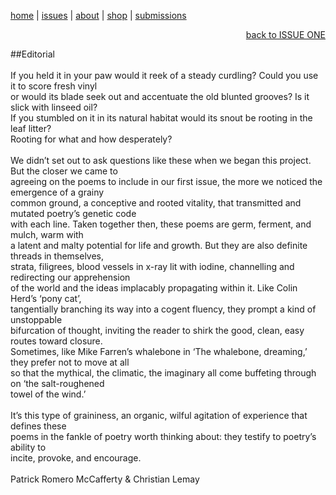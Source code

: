 [home](index.md) | [issues](issues.md) | [about](about.md) | [shop](shop.md)  |  [submissions](submit.md)

<div align="right">
  <a href="issueone.md">back to ISSUE ONE</a>
</div>

##Editorial <br>
<br>
If you held it in your paw would it reek of a steady curdling? Could you use it to score fresh vinyl <br>
or would its blade seek out and accentuate the old blunted grooves? Is it slick with linseed oil? <br>
If you stumbled on it in its natural habitat would its snout be rooting in the leaf litter? <br>
Rooting for what and how desperately? <br>
<br>
We didn’t set out to ask questions like these when we began this project. But the closer we came to <br>
agreeing on the poems to include in our first issue, the more we noticed the emergence of a grainy <br>
common ground, a conceptive and rooted vitality, that transmitted and mutated poetry’s genetic code <br>
with each line. Taken together then, these poems are germ, ferment, and mulch, warm with <br>
a latent and malty potential for life and growth. But they are also definite threads in themselves, <br>
strata, filigrees, blood vessels in x-ray lit with iodine, channelling and redirecting our apprehension <br>
of the world and the ideas implacably propagating within it. Like Colin Herd’s ‘pony cat’, <br>
tangentially branching its way into a cogent fluency, they prompt a kind of unstoppable <br>
bifurcation of thought, inviting the reader to shirk the good, clean, easy routes toward closure. <br>
Sometimes, like Mike Farren’s whalebone in ‘The whalebone, dreaming,’ they prefer not to move at all <br>
so that the mythical, the climatic, the imaginary all come buffeting through on ‘the salt-roughened <br>
towel of the wind.’ <br>
<br>
It’s this type of graininess, an organic, wilful agitation of experience that defines these <br>
poems in the fankle of poetry worth thinking about: they testify to poetry’s ability to <br>
incite, provoke, and encourage. <br>
<br>
Patrick Romero McCafferty & Christian Lemay
